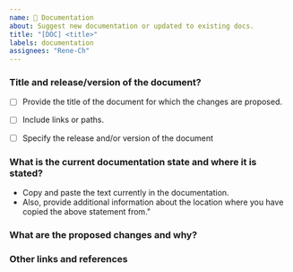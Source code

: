 ```yaml
---
name: 📃 Documentation
about: Suggest new documentation or updated to existing docs.
title: "[DOC] <title>"
labels: documentation
assignees: "Rene-Ch"
---
```

 

<!-- IMPORTANT: Please make sure you have looked into the open and closed issues for similar issues before opening a new one -->

### Title and release/version of the document?
  
 <!-- Include the following details as necessary:
* Is this a problem with a lack of documentation for an existing feature, or is it that the existing docs are not enough?-->
* [ ] Provide the title of the document for which the changes are proposed. 
* [ ] Include links or paths.
* [ ] Specify the release and/or version of the document



 ### What is the current documentation state and where it is stated?

<!-- Include the following details as necessary:-->
* Copy and paste the text currently in the documentation. 
* Also, provide additional information about the location where you have copied the above statement from."



### What are the proposed changes and why?

<!-- Include the following details as necessary:
* Propose how you would rewrite the part of the documentation.
* Explain why the document needs to be updated. This can be because it is confusing, incorrect, spelling/grammatical errors, etc.
  -->

### Other links and references

<!-- Add any other context or useful information about the documentation update here -->

